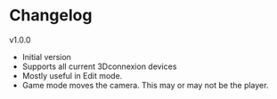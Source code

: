 # Changelog


v1.0.0
- Initial version
- Supports all current 3Dconnexion devices
- Mostly useful in Edit mode.  
- Game mode moves the camera.  This may or may not be the player.

